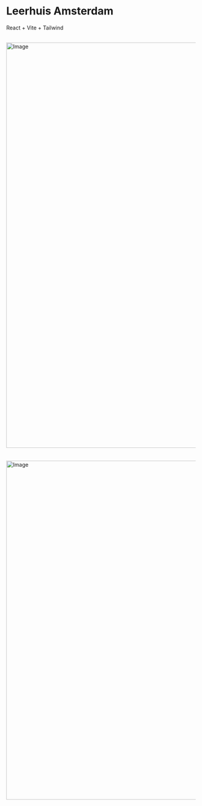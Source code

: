 # Leerhuis Amsterdam

React + Vite + Tailwind<br><br>
<div><img width="1920" height="1080" alt="Image" src="https://github.com/user-attachments/assets/06007acf-5ee7-4f32-8a1d-a5ad85ff22ea" /></div><br><br>
<div><img width="1600" height="903" alt="Image" src="https://github.com/user-attachments/assets/80ff2829-dcd2-4826-8278-f495129eb9a9" /></div>



